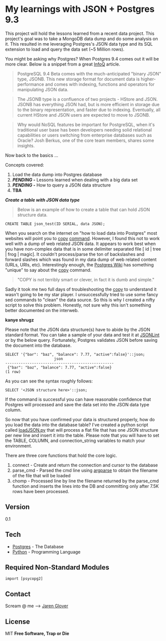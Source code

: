 My learnings with JSON + Postgres 9.3
=========
This project will hold the lessons learned from a recent data project. This project's goal was to take a MongoDB data dump and do some analysis on it. This resulted in me leveraging Postgres's JSON data type and its SQL extension to load and query the data set (~5 Million rows). 

You might be asking why Postgres? When Postgres 9.4 comes out it will be more clear. Below is a snippet from  a great [InfoQ] article. 
>PostgreSQL 9.4 Beta comes with the much-anticipated "binary JSON" type, JSONB. This new storage format for document data is higher-performance and comes with indexing, functions and operators for manipulating JSON data.

>The JSONB type is a confluence of two projects - HStore and JSON. JSONB has everything JSON had, but is more efficient in storage due to the binary representation, and faster due to indexing. Eventually, all current HStore and JSON users are expected to move to JSONB.

>Why would NoSQL features be important for PostgreSQL, when it's traditional user base has been developers needing solid relational capabilities or users switching from enterprise databases such as Oracle? Josh Berkus, one of the core team members, shares some insights.

Now back to the basics ...

Concepts covered:

1. Load the data dump into Postgres database
2. **_PENDING_ -** Lessons learned when dealing with a big data set
3. **_PENDING_ -** How to query a JSON data structure
4. **TBA**

**_Create a table with JSON data type_**
>Below is an example of how to create a table that can hold JSON structure data.
```
CREATE TABLE json_test(ID SERIAL, data JSON);
````

When you search on the internet on "how to load data into Postgres" most websites will point you to [copy] [command]. However, I found this not to work well with a dump of web related JSON data. It appears to work best when you have non-complex data that is in some delimiter separated file [ id | tree | frog | magic]. It couldn't process/parse the ton of backslashes and forward slashes which was found in my data dump of web related content (URLs, URIs, etc). 
Interestingly enough, the [Postgres Wiki] has something "unique" to say about the [copy] command.
>"COPY is not terribly smart or clever, in fact it is dumb and simple."

Sadly it took me two full days of troubleshooting the [copy] to understand it wasn't going to be my star player. I unsuccessfully tried to use some fancy sed commands to "clean" the data source. So this is why I created a nifty script to solve this problem. Honestly, not sure why this isn't something better documented on the interweb. 

****kanye shrugz****

Please note that the JSON data structure(s) have to abide by the JSON standard format. You can take a sample of your data and test it at [JSONLint] or by the below query. Fortunately, Postgres validates JSON before saving the document into the database. 
```
SELECT '{"bar": "baz", "balance": 7.77, "active":false}'::json;
                      json                       
-------------------------------------------------
 {"bar": "baz", "balance": 7.77, "active":false}
(1 row)
```
As you can see the syntax roughly follows:
```
SELECT '<JSON structure here>'::json;
```
If the command is successful you can have reasonable confidence that Postgres will processed and save the data set into the JSON data type column.

So now that you have confirmed your data is structured properly, how do you load the data into the database table? I've created a python script called [loadJSON.py] that will process a flat file that has one JSON structure per new line and insert it into the table. Please note that you will have to set the TABLE, COLUMN, and connection_string variables to match your environment.

There are three core functions that hold the core logic. 

1. connect - Create and return the connection and cursor to the database
2. parse_cmd - Parsed the cmd line using [argparse] to obtain the filename of the file that will be loaded
3. chomp - Processed line by line the filename returned by the parse_cmd function and inserts the lines into the DB and committing only after 7.5K rows have been processed. 


Version
----
0.1

Tech
-----------
* [Postgres] - The Database
* [Python] - Programming Language 

Required Non-Standard Modules
---
```
import [psycopg2]
```

Contact
----
Scream @ me --> [Jaren Glover]

License
----

MIT
**Free Software, Trap or Die**

[Python]:https://www.python.org/download/releases/2.7.6/
[Postgres]:http://www.postgresql.org/docs/9.3/static/release-9-3-5.html
[Jaren Glover]: https://www.twitter.com/jarenglover
[psycopg2]:http://initd.org/psycopg/
[copy]:http://www.postgresql.org/docs/9.3/static/sql-copy.html
[command]:http://stackoverflow.com/questions/20039856/import-excel-data-into-postgresql-9-3
[JSONLint]:http://jsonlint.com
[loadJSON.py]:https://github.com/GloveDotCom/postgres-json-example/blob/master/loadJSON.py
[Postgres Wiki]:https://wiki.postgresql.org/wiki/COPY
[InfoQ]:http://www.infoq.com/news/2014/05/postgresql-9-4
[argparse]:https://docs.python.org/3/library/argparse.html

